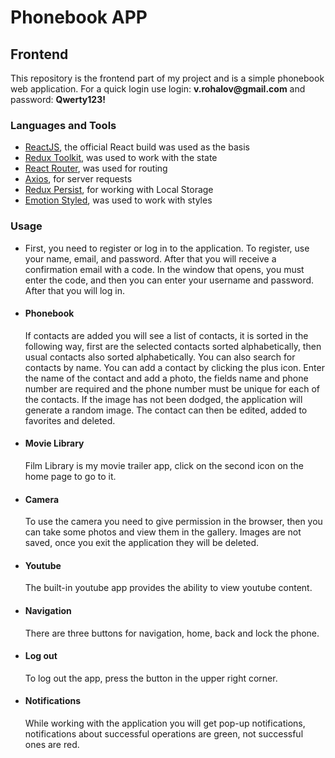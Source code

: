 <h1>Phonebook APP</h1>
<h2>Frontend</h2>
<p>This repository is the frontend part of my project and is a simple phonebook web
application. For a quick login use login: <strong>v.rohalov@gmail.com</strong> and password: <strong>Qwerty123!</strong>
</p>
<h3>Languages and Tools</h3>
<ul>
    <li>
        <span><a href="https://react.dev/" target="_blank" rel="noreferrer">ReactJS</a>, the official React build was used as the basis</span>
    </li>
    <li>
        <span><a href=https://redux-toolkit.js.org/" target="_blank" rel="noreferrer">Redux Toolkit</a>, was used to work with the state</span>
    </li>
    <li>
        <span><a href="https://reactrouter.com/" target="_blank" rel="noreferrer">React Router</a>, was used for routing</span>
    </li>
    <li>
        <span><a href="https://axios-http.com/" target="_blank" rel="noreferrer">Axios</a>, for server requests</span>
    </li>
    <li>
        <span><a href="https://github.com/rt2zz/redux-persist" target="_blank" rel="noreferrer">Redux Persist</a>, for working with Local Storage</span>
    </li>
    <li>
        <span><a href="https://emotion.sh/" target="_blank" rel="noreferrer">Emotion Styled</a>, was used to work with styles</span>
    </li>
</ul>
<h3>Usage</h3>
<ul>
<li>
    <p>First, you need to register or log in to the application. To register, use your name, email, and password. After that you will receive a confirmation email with a code. In the window that opens, you must enter the code, and then you can enter your username and password. After that you will log in.
    </p>
</li>
<li>
  <h4>Phonebook</h4>
  <p>If contacts are added you will see a list of contacts, it is sorted in the following way, first are the selected contacts sorted alphabetically, then usual contacts also sorted alphabetically. You can also search for contacts by name. You can add a contact by clicking the plus icon. Enter the name of the contact and add a photo, the fields name and phone number are required and the phone number must be unique for each of the contacts. If the image has not been dodged, the application will generate a random image. The contact can then be edited, added to favorites and deleted.
  </p>
</li>
<li>
  <h4>Movie Library</h4>
  <p>Film Library is my movie trailer app, click on the second icon on the home page to go to it.</p>
</li>
<li>
  <h4>Camera</h4>
  <p>To use the camera you need to give permission in the browser, then you can take some photos and view them in the gallery. Images are not saved, once you exit the application they will be deleted.</p>
</li>
<li>
  <h4>Youtube</h4>
  <p>The built-in youtube app provides the ability to view youtube content.</p>
</li>
<li>
  <h4>Navigation</h4>
  <p>There are three buttons for navigation, home, back and lock the phone.</p>
</li>
<li>
  <h4>Log out</h4>
  <p>To log out the app, press the button in the upper right corner.</p>
</li>
<li>
  <h4>Notifications</h4>
  <p>While working with the application you will get pop-up notifications, notifications about successful operations are green, not successful ones are red. </p>
</li>
</ul>

  
 
